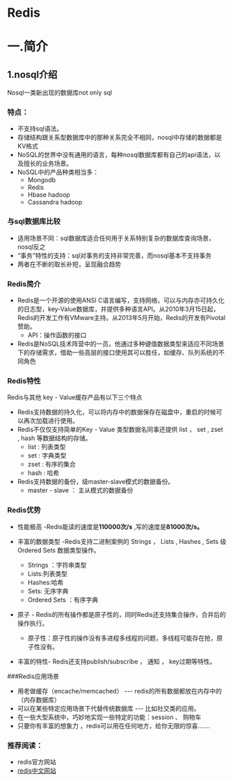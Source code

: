 # Redis

# 一.简介

## 1.nosql介绍

Nosql一类新出现的数据库not only sql 

### 特点：

- 不支持sql语法。
- 存储结构跟关系型数据库中的那种关系完全不相同，nosql中存储的数据都是KV格式
- NoSQL的世界中没有通用的语言，每种nosql数据库都有自己的api语法，以及擅长的业务场景。
- NoSQL中的产品种类相当多：
  - Mongodb
  - Redis
  - Hbase hadoop 
  - Cassandra hadoop 

### 与sql数据库比较

- 适用场景不同：sql数据库适合任何用于关系特别复杂的数据库查询场景，nosql反之
- “事务”特性的支持：sql对事务的支持非常完善，而nosql基本不支持事务
- 两者在不断的取长补短，呈现融合趋势

### Redis简介

- Redis是一个开源的使用ANSI C语言编写，支持网络，可以与内存亦可持久化的日志型，key-Value数据库，并提供多种语言API。从2010年3月15日起，Redis的开发工作有VMware主持。从2013年5月开始，Redis的开发有Pivotal赞助。
  - API：操作函数的接口
- Redis是NoSQL技术阵营中的一员，他通过多种键值数据类型来适应不同场景下的存储需求，借助一些高层的接口使用其可以胜任，如缓存、队列系统的不同角色



### Redis特性

Redis与其他 key  -  Value缓存产品有以下三个特点

- Redis支持数据的持久化，可以将内存中的数据保存在磁盘中，重启的时候可以再次加载进行使用。
- Redis不仅仅支持简单的Key - Value 类型数据名同事还提供 list ， set  , zset  , hash 等数据结构的存储。
  - list : 列表类型
  - set : 字典类型
  - zset : 有序的集合
  - hash : 哈希
- Redis支持数据的备份，级master-slave模式的数据备份。
  - master - slave ： 主从模式的数据备份

### Redis优势

- 性能极高 -Redis能读的速度是**110000次/s** ,写的速度是**81000次/s。**

- 丰富的数据类型 -Redis支持二进制案例的 Strings ， Lists , Hashes , Sets 级 Ordered Sets 数据类型操作。
  - Strings ：字符串类型
  - Lists:列表类型
  - Hashes:哈希
  - Sets: 无序字典
  - Ordered Sets  ：有序字典
- 原子 - Redis的所有操作都是原子性的，同时Redis还支持集合操作，合并后的操作执行。
  - 原子性：原子性的操作没有多进程多线程的问题，多线程可能存在抢，原子性没有。

- 丰富的特性- Redis还支持publish/subscribe ， 通知 ， key过期等特性。

###Redis应用场景

- 用老做缓存（encache/memcached） --- redis的所有数据都放在内存中的（内存数据库）
- 可以在某些特定应用场景下代替传统数据库 --- 比如社交类的应用。
- 在一些大型系统中，巧妙地实现一些特定的功能：session 、 购物车 
- 只要你有丰富的想象力 ，redis可以用在任何地方，给你无限的惊喜.......

### 推荐阅读：

- redis官方网站
- [redis中文网站](http://www.redis.cn)